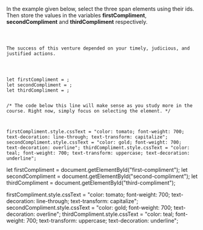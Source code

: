 In the example given below,
select the three span elements
using their ids. Then store the values
in the variables **firstCompliment**,
**secondCompliment** and **thirdCompliment**
respectively.

<codeblock language="javascript" type="exercise" testMode="fixedInput">
<code>
<panel language="html">
<p>The success of this venture depended on your <span id="first-compliment">timely</span>, <span id="second-compliment">judicious</span>, and <span id="third-compliment">justified</span> actions.</p>
</panel>
<panel language="javascript">
let firstCompliment = ;
let secondCompliment = ;
let thirdCompliment = ;

/*
  The code below this line will make sense as you study more in the course.
  Right now, simply focus on selecting the element.
*/

firstCompliment.style.cssText = "color: tomato; font-weight: 700; text-decoration: line-through; text-transform: capitalize";
secondCompliment.style.cssText = "color: gold; font-weight: 700; text-decoration: overline";
thirdCompliment.style.cssText = "color: teal; font-weight: 700; text-transform: uppercase; text-decoration: underline";
</panel>
</code>

<solution>
let firstCompliment = document.getElementById("first-compliment");
let secondCompliment = document.getElementById("second-compliment");
let thirdCompliment = document.getElementById("third-compliment");

firstCompliment.style.cssText = "color: tomato; font-weight: 700; text-decoration: line-through; text-transform: capitalize";
secondCompliment.style.cssText = "color: gold; font-weight: 700; text-decoration: overline";
thirdCompliment.style.cssText = "color: teal; font-weight: 700; text-transform: uppercase; text-decoration: underline";
</solution>
</codeblock>